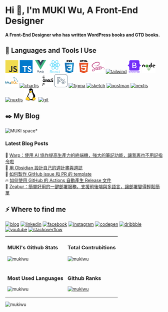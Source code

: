 # Hi 👋, I'm MUKI Wu, A Front-End Designer

**A Front-End Designer who has written WordPress books and GTD books.**
        
## 🚀 Languages and Tools I Use

<a target="_blank" href="https://raw.githubusercontent.com/devicons/devicon/master/icons/javascript/javascript-original.svg" style="display: inline-block;"><img src="https://raw.githubusercontent.com/devicons/devicon/master/icons/javascript/javascript-original.svg" alt="javascript" width="42" height="42" /></a>
<a target="_blank" href="https://raw.githubusercontent.com/devicons/devicon/master/icons/typescript/typescript-original.svg" style="display: inline-block;"><img src="https://raw.githubusercontent.com/devicons/devicon/master/icons/typescript/typescript-original.svg" alt="typescript" width="42" height="42" /></a>
<a target="_blank" href="https://raw.githubusercontent.com/devicons/devicon/master/icons/vuejs/vuejs-original-wordmark.svg" style="display: inline-block;"><img src="https://raw.githubusercontent.com/devicons/devicon/master/icons/vuejs/vuejs-original-wordmark.svg" alt="vuejs" width="42" height="42" /></a>
<a target="_blank" href="https://raw.githubusercontent.com/devicons/devicon/master/icons/react/react-original-wordmark.svg" style="display: inline-block;"><img src="https://raw.githubusercontent.com/devicons/devicon/master/icons/react/react-original-wordmark.svg" alt="react" width="42" height="42" /></a>
<a target="_blank" href="https://raw.githubusercontent.com/devicons/devicon/master/icons/css3/css3-original-wordmark.svg" style="display: inline-block;"><img src="https://raw.githubusercontent.com/devicons/devicon/master/icons/css3/css3-original-wordmark.svg" alt="css3" width="42" height="42" /></a>
<a target="_blank" href="https://raw.githubusercontent.com/devicons/devicon/master/icons/html5/html5-original-wordmark.svg" style="display: inline-block;"><img src="https://raw.githubusercontent.com/devicons/devicon/master/icons/html5/html5-original-wordmark.svg" alt="html5" width="42" height="42" /></a>
<a target="_blank" href="https://raw.githubusercontent.com/devicons/devicon/master/icons/sass/sass-original.svg" style="display: inline-block;"><img src="https://raw.githubusercontent.com/devicons/devicon/master/icons/sass/sass-original.svg" alt="sass" width="42" height="42" /></a>
<a target="_blank" href="https://www.vectorlogo.zone/logos/tailwindcss/tailwindcss-icon.svg" style="display: inline-block;"><img src="https://www.vectorlogo.zone/logos/tailwindcss/tailwindcss-icon.svg" alt="tailwind" width="42" height="42" /></a>
<a target="_blank" href="https://raw.githubusercontent.com/devicons/devicon/master/icons/bootstrap/bootstrap-plain-wordmark.svg" style="display: inline-block;"><img src="https://raw.githubusercontent.com/devicons/devicon/master/icons/bootstrap/bootstrap-plain-wordmark.svg" alt="bootstrap" width="42" height="42" /></a>
<a target="_blank" href="https://raw.githubusercontent.com/devicons/devicon/master/icons/nodejs/nodejs-original-wordmark.svg" style="display: inline-block;"><img src="https://raw.githubusercontent.com/devicons/devicon/master/icons/nodejs/nodejs-original-wordmark.svg" alt="nodejs" width="42" height="42" /></a>
<a target="_blank" href="https://raw.githubusercontent.com/devicons/devicon/master/icons/mysql/mysql-original-wordmark.svg" style="display: inline-block;"><img src="https://raw.githubusercontent.com/devicons/devicon/master/icons/mysql/mysql-original-wordmark.svg" alt="mysql" width="42" height="42" /></a>
<a target="_blank" href="https://www.chartjs.org/media/logo-title.svg" style="display: inline-block;"><img src="https://www.chartjs.org/media/logo-title.svg" alt="chartjs" width="42" height="42" /></a>
<a target="_blank" href="https://raw.githubusercontent.com/Hardik0307/Hardik0307/master/assets/canvasjs-charts.svg" style="display: inline-block;"><img src="https://raw.githubusercontent.com/Hardik0307/Hardik0307/master/assets/canvasjs-charts.svg" alt="canvasjs" width="42" height="42" /></a>
<a target="_blank" href="https://raw.githubusercontent.com/devicons/devicon/master/icons/photoshop/photoshop-line.svg" style="display: inline-block;"><img src="https://raw.githubusercontent.com/devicons/devicon/master/icons/photoshop/photoshop-line.svg" alt="photoshop" width="42" height="42" /></a>
<a target="_blank" href="https://www.vectorlogo.zone/logos/figma/figma-icon.svg" style="display: inline-block;"><img src="https://www.vectorlogo.zone/logos/figma/figma-icon.svg" alt="figma" width="42" height="42" /></a>
<a target="_blank" href="https://www.vectorlogo.zone/logos/sketchapp/sketchapp-icon.svg" style="display: inline-block;"><img src="https://www.vectorlogo.zone/logos/sketchapp/sketchapp-icon.svg" alt="sketch" width="42" height="42" /></a>
<a target="_blank" href="https://www.vectorlogo.zone/logos/getpostman/getpostman-icon.svg" style="display: inline-block;"><img src="https://www.vectorlogo.zone/logos/getpostman/getpostman-icon.svg" alt="postman" width="42" height="42" /></a>
<a target="_blank" href="https://cdn.worldvectorlogo.com/logos/nextjs-2.svg" style="display: inline-block;"><img src="https://cdn.worldvectorlogo.com/logos/nextjs-2.svg" alt="nextjs" width="42" height="42" /></a>
<a target="_blank" href="https://www.vectorlogo.zone/logos/nuxtjs/nuxtjs-icon.svg" style="display: inline-block;"><img src="https://www.vectorlogo.zone/logos/nuxtjs/nuxtjs-icon.svg" alt="nuxtjs" width="42" height="42" /></a>
<a target="_blank" href="https://raw.githubusercontent.com/devicons/devicon/master/icons/linux/linux-original.svg" style="display: inline-block;"><img src="https://raw.githubusercontent.com/devicons/devicon/master/icons/linux/linux-original.svg" alt="linux" width="42" height="42" /></a>
<a target="_blank" href="https://www.vectorlogo.zone/logos/git-scm/git-scm-icon.svg" style="display: inline-block;"><img src="https://www.vectorlogo.zone/logos/git-scm/git-scm-icon.svg" alt="git" width="42" height="42" /></a>
        
## ✒️ My Blog

<img src="https://muki.tw/wordpress/wp-content/uploads/2023/12/omegabook1.jpg" alt="MUKI space*" width="600" />

### Latest Blog Posts

<!-- BLOG-POST-LIST:START -->💯 <a href='https://muki.tw/warp-app/'>Warp：使用 AI 協作提高生產力的終端機，強大的筆記功能，讓我再也不用記指令啦</a><br>🤡 <a href='https://muki.tw/obsidian-template-daily-weekly-journal-tasks/'>用 Obsidian 設計自己的週計畫與週誌</a><br>💯 <a href='https://muki.tw/github-issue-pull-request-template/'>如何製作 GitHub issue 和 PR 的 template</a><br>🔥 <a href='https://muki.tw/github-actions-workflow-release/'>如何使用 GitHub 的 Actions 自動產生 Release 文件</a><br>💯 <a href='https://muki.tw/zeabur-deploy-service/'>Zeabur：簡單好用的一鍵部署服務，支援前後端與多語言，讓部署變得輕鬆簡單</a><br><!-- BLOG-POST-LIST:END -->

## ⚡️ Where to find me
<p>
<a target="_blank" href="https://muki.tw" style="display: inline-block;"><img src="https://img.shields.io/badge/Blog-MUKIspace*-d9444a" alt="blog" /></a>
<a target="_blank" href="https://www.linkedin.com/in/mukiwu" style="display: inline-block;"><img src="https://img.shields.io/badge/linkedin-0a77b6?logo=linkedin" alt="linkedin" /></a>
<a target="_blank" href="https://www.facebook.com/mukispace" style="display: inline-block;"><img src="https://img.shields.io/badge/facebook-0866ff?logo=facebook" alt="facebook" /></a>
<a target="_blank" href="https://www.instagram.com/mukiwu" style="display: inline-block;"><img src="https://img.shields.io/badge/instagram-ffffff?logo=instagram" alt="instagram" /></a>
<a target="_blank" href="https://www.codepen.io/mukiwu" style="display: inline-block;"><img src="https://img.shields.io/badge/codepen-grey?logo=codepen" alt="codepen" /></a>
<a target="_blank" href="https://www.dribbble.com/muki" style="display: inline-block;"><img src="https://img.shields.io/badge/dribbble-f1f1f1?logo=dribbble" alt="dribbble" /></a>
<a target="_blank" href="https://www.youtube.com/@mukiwu" style="display: inline-block;"><img src="https://img.shields.io/badge/youtube-ff0000?logo=youtube" alt="youtube" /></a>
<a target="_blank" href="https://stackoverflow.com/users/2126434" style="display: inline-block;"><img src="https://img.shields.io/badge/stackoverflow-fbfbfb?logo=stackoverflow" alt="stackoverflow" /></a>
</p>

<table>
  <tr>
    <td valign="top">
      <h3>MUKI's Github Stats</h3>
      <p><img align="center" src="https://github-readme-stats.vercel.app/api?username=mukiwu&show_icons=true&locale=zh-TW" alt="mukiwu" /></p>
    </td>
    <td valign="top">
      <h3>Total Contrubitions</h3>
      <p><img align="center" src="https://github-readme-streak-stats.herokuapp.com/?user=mukiwu&" alt="mukiwu" /></p>
    </td>
 </tr>
  <tr>
    <td valign="top">
      <h3>Most Used Languages</h3>
      <p><img src="https://github-readme-stats.vercel.app/api/top-langs?username=mukiwu&show_icons=true&locale=en&layout=compact" alt="mukiwu" /></p>
    </td>
    <td valign="top">
      <h3>Github Ranks</h3>
      <p><a href="https://github.com/ryo-ma/github-profile-trophy"><img src="https://github-profile-trophy.vercel.app/?username=mukiwu&theme=nord&row=2&column=5" alt="mukiwu" /></a></p>
    </td>
  </tr>
       
</table>

<img src="https://komarev.com/ghpvc/?username=mukiwu&label=Profile%20views&color=d9444a&style=flat" alt="mukiwu" />
